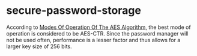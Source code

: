 # secure-password-storage

According to [Modes Of Operation Of The AES Algorithm](https://ciit.finki.ukim.mk/data/papers/10CiiT/10CiiT-46.pdf), the best mode of operation is considered to be AES-CTR. Since the password manager will not be used often, performance is a lesser factor and thus allows for a larger key size of 256 bits.
